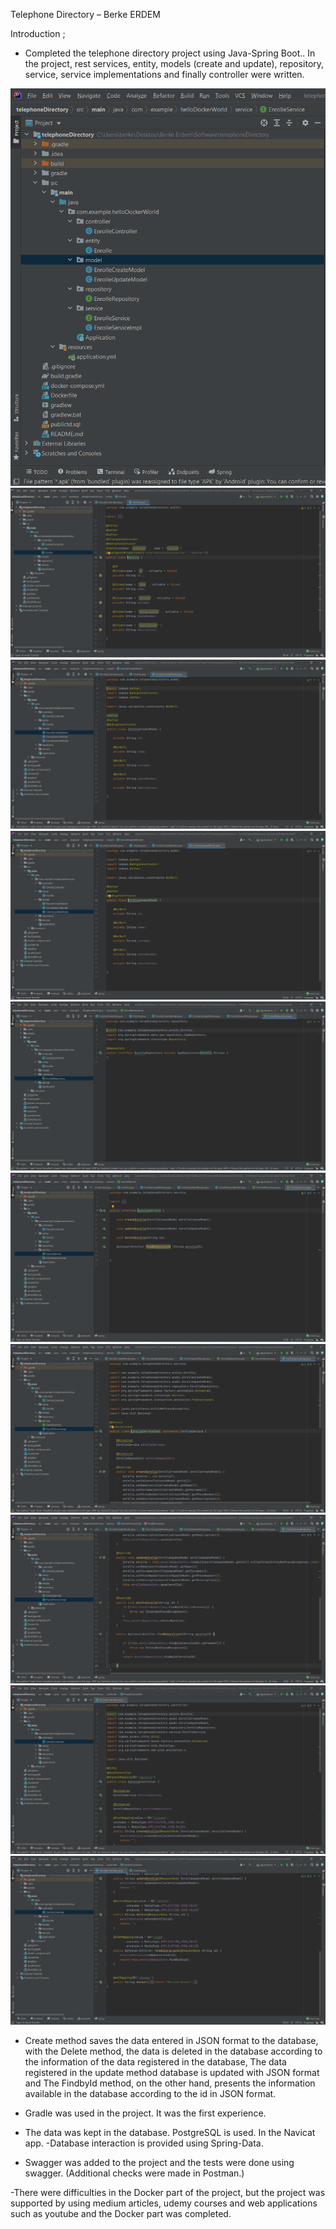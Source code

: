 Telephone Directory – Berke ERDEM 
 
Introduction ;

-	Completed the telephone directory project using Java-Spring Boot.. In the project, rest services, entity, models (create and update), repository, service, service implementations and finally controller were written.

<img src="https://github.com/BerkeErdm/telephone-directory/blob/main/Telephone%20Directory/Pictures/Kod%20%C4%B0%C3%A7eri%C4%9Fi.png" width="auto"> 
<img src="https://github.com/BerkeErdm/telephone-directory/blob/main/Telephone%20Directory/Pictures/Entity-2.PNG" width="auto"> 
<img src="https://github.com/BerkeErdm/telephone-directory/blob/main/Telephone%20Directory/Pictures/Create.PNG" width="auto"> 
<img src="https://github.com/BerkeErdm/telephone-directory/blob/main/Telephone%20Directory/Pictures/Update.PNG" width="auto"> 
<img src="https://github.com/BerkeErdm/telephone-directory/blob/main/Telephone%20Directory/Pictures/Repository.PNG" width="auto"> 
<img src="https://github.com/BerkeErdm/telephone-directory/blob/main/Telephone%20Directory/Pictures/Service.PNG" width="auto"> 
<img src="https://github.com/BerkeErdm/telephone-directory/blob/main/Telephone%20Directory/Pictures/Service%20Impl.PNG" width="auto"> 
<img src="https://github.com/BerkeErdm/telephone-directory/blob/main/Telephone%20Directory/Pictures/Service%20Impl-2.PNG" width="auto"> 
<img src="https://github.com/BerkeErdm/telephone-directory/blob/main/Telephone%20Directory/Pictures/Controller.PNG" width="auto"> 
<img src="https://github.com/BerkeErdm/telephone-directory/blob/main/Telephone%20Directory/Pictures/Controller-2.PNG" width="auto"> 

-	Create method saves the data entered in JSON format to the database, with the Delete method, the data is deleted in the database according to the information of the data registered in the database, The data registered in the update method database is updated with JSON format and The FindbyId method, on the other hand, presents the information available in the database according to the id in JSON format.
 


- Gradle was used in the project. It was the first experience.

 

- The data was kept in the database. PostgreSQL is used. In the Navicat app.
-Database interaction is provided using Spring-Data. 


- Swagger was added to the project and the tests were done using swagger. (Additional checks were made in Postman.)

 

-There were difficulties in the Docker part of the project, but the project was supported by using medium articles, udemy courses and web applications such as youtube and the Docker part was completed. 
